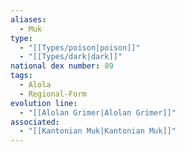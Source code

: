 ```yaml
---
aliases:
  - Muk
type:
  - "[[Types/poison|poison]]"
  - "[[Types/dark|dark]]"
national dex number: 89
tags:
  - Alola
  - Regional-Form
evolution line:
  - "[[Alolan Grimer|Alolan Grimer]]"
associated:
  - "[[Kantonian Muk|Kantonian Muk]]"
---
```

